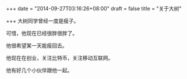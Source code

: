 +++
date = "2014-09-27T03:16:26+08:00"
draft = false
title = "关于大树"

+++
大树同学曾经一度是瘦子。


可惜，他现在已经很胖很胖了。


他很希望某一天能瘦回去。




他现在在创业，关注比特币，关注移动互联网。


他有好几个小伙伴跟他一起。
